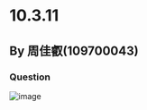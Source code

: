 # 10.3.11

## By 周佳叡(109700043)

### Question
![image](https://github.com/HWTeng-Course/202402-Statistics/assets/160443606/be4d8820-2a50-4c18-82e0-749a7e2e26dd)
